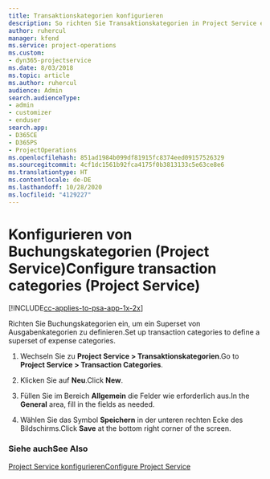 ```yaml
---
title: Transaktionskategorien konfigurieren
description: So richten Sie Transaktionskategorien in Project Service ein
author: ruhercul
manager: kfend
ms.service: project-operations
ms.custom:
- dyn365-projectservice
ms.date: 8/03/2018
ms.topic: article
ms.author: ruhercul
audience: Admin
search.audienceType:
- admin
- customizer
- enduser
search.app:
- D365CE
- D365PS
- ProjectOperations
ms.openlocfilehash: 851ad1984b099df81915fc8374eed09157526329
ms.sourcegitcommit: 4cf1dc1561b92fca4175f0b3813133c5e63ce8e6
ms.translationtype: HT
ms.contentlocale: de-DE
ms.lasthandoff: 10/28/2020
ms.locfileid: "4129227"
---
```

# <a name="configure-transaction-categories-project-service"></a><span data-ttu-id="9ebb9-103">Konfigurieren von Buchungskategorien (Project Service)</span><span class="sxs-lookup"><span data-stu-id="9ebb9-103">Configure transaction categories (Project Service)</span></span>

[!INCLUDE[cc-applies-to-psa-app-1x-2x](../includes/cc-applies-to-psa-app-1x-2x.md)]

<span data-ttu-id="9ebb9-104">Richten Sie Buchungskategorien ein, um ein Superset von Ausgabenkategorien zu definieren.</span><span class="sxs-lookup"><span data-stu-id="9ebb9-104">Set up transaction categories to define a superset of expense categories.</span></span>  
  
1.  <span data-ttu-id="9ebb9-105">Wechseln Sie zu **Project Service > Transaktionskategorien**.</span><span class="sxs-lookup"><span data-stu-id="9ebb9-105">Go to **Project Service > Transaction Categories**.</span></span>  
  
2.  <span data-ttu-id="9ebb9-106">Klicken Sie auf **Neu**.</span><span class="sxs-lookup"><span data-stu-id="9ebb9-106">Click **New**.</span></span>  
  
3.  <span data-ttu-id="9ebb9-107">Füllen Sie im Bereich **Allgemein** die Felder wie erforderlich aus.</span><span class="sxs-lookup"><span data-stu-id="9ebb9-107">In the **General** area, fill in the fields as needed.</span></span>  
  
4.  <span data-ttu-id="9ebb9-108">Wählen Sie das Symbol **Speichern** in der unteren rechten Ecke des Bildschirms.</span><span class="sxs-lookup"><span data-stu-id="9ebb9-108">Click **Save** at the bottom right corner of the screen.</span></span>  
  
### <a name="see-also"></a><span data-ttu-id="9ebb9-109">Siehe auch</span><span class="sxs-lookup"><span data-stu-id="9ebb9-109">See Also</span></span>  
 [<span data-ttu-id="9ebb9-110">Project Service konfigurieren</span><span class="sxs-lookup"><span data-stu-id="9ebb9-110">Configure Project Service</span></span>](../psa/configure.md)
